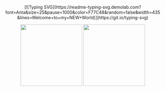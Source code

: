 <p align="center"> [![Typing SVG](https://readme-typing-svg.demolab.com?font=Anta&size=25&pause=1000&color=F77C48&random=false&width=435&lines=Welcome+to+my+NEW+World)](https://git.io/typing-svg) </p>



<div align="center">
  
  <img src="https://github-readme-stats.vercel.app/api?username=SaaRaaS-1300&show_icons=true&theme=gruvbox" height="200">
  <img src="https://github-readme-stats.vercel.app/api/top-langs/?username=SaaRaaS-1300" height="200">
</div>
